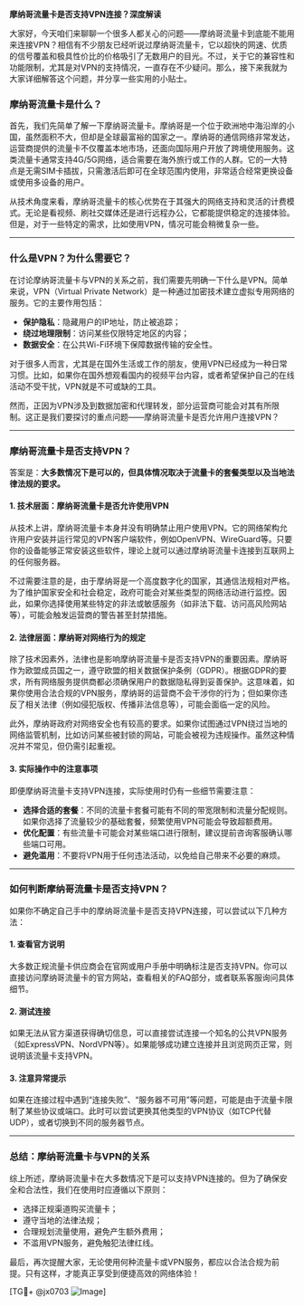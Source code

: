 **摩纳哥流量卡是否支持VPN连接？深度解读**

大家好，今天咱们来聊聊一个很多人都关心的问题——摩纳哥流量卡到底能不能用来连接VPN？相信有不少朋友已经听说过摩纳哥流量卡，它以超快的网速、优质的信号覆盖和极具性价比的价格吸引了无数用户的目光。不过，关于它的兼容性和功能限制，尤其是对VPN的支持情况，一直存在不少疑问。那么，接下来我就为大家详细解答这个问题，并分享一些实用的小贴士。

### **摩纳哥流量卡是什么？**
首先，我们先简单了解一下摩纳哥流量卡。摩纳哥是一个位于欧洲地中海沿岸的小国，虽然面积不大，但却是全球最富裕的国家之一。摩纳哥的通信网络非常发达，运营商提供的流量卡不仅覆盖本地市场，还面向国际用户开放了跨境使用服务。这类流量卡通常支持4G/5G网络，适合需要在海外旅行或工作的人群。它的一大特点是无需SIM卡插拔，只需激活后即可在全球范围内使用，非常适合经常更换设备或使用多设备的用户。

从技术角度来看，摩纳哥流量卡的核心优势在于其强大的网络支持和灵活的计费模式。无论是看视频、刷社交媒体还是进行远程办公，它都能提供稳定的连接体验。但是，对于一些特定的需求，比如使用VPN，情况可能会稍微复杂一些。

---

### **什么是VPN？为什么需要它？**
在讨论摩纳哥流量卡与VPN的关系之前，我们需要先明确一下什么是VPN。简单来说，VPN（Virtual Private Network）是一种通过加密技术建立虚拟专用网络的服务。它的主要作用包括：
- **保护隐私**：隐藏用户的IP地址，防止被追踪；
- **绕过地理限制**：访问某些仅限特定地区的内容；
- **数据安全**：在公共Wi-Fi环境下保障数据传输的安全性。

对于很多人而言，尤其是在国外生活或工作的朋友，使用VPN已经成为一种日常习惯。比如，如果你在国外想观看国内的视频平台内容，或者希望保护自己的在线活动不受干扰，VPN就是不可或缺的工具。

然而，正因为VPN涉及到数据加密和代理转发，部分运营商可能会对其有所限制。这正是我们要探讨的重点问题——摩纳哥流量卡是否允许用户连接VPN？

---

### **摩纳哥流量卡是否支持VPN？**
答案是：**大多数情况下是可以的，但具体情况取决于流量卡的套餐类型以及当地法律法规的要求。**

#### **1. 技术层面：摩纳哥流量卡是否允许使用VPN**
从技术上讲，摩纳哥流量卡本身并没有明确禁止用户使用VPN。它的网络架构允许用户安装并运行常见的VPN客户端软件，例如OpenVPN、WireGuard等。只要你的设备能够正常安装这些软件，理论上就可以通过摩纳哥流量卡连接到互联网上的任何服务器。

不过需要注意的是，由于摩纳哥是一个高度数字化的国家，其通信法规相对严格。为了维护国家安全和社会稳定，政府可能会对某些类型的网络活动进行监控。因此，如果你选择使用某些特定的非法或敏感服务（如非法下载、访问高风险网站等），可能会触发运营商的警告甚至封禁措施。

#### **2. 法律层面：摩纳哥对网络行为的规定**
除了技术因素外，法律也是影响摩纳哥流量卡是否支持VPN的重要因素。摩纳哥作为欧盟成员国之一，遵守欧盟的相关数据保护条例（GDPR）。根据GDPR的要求，所有网络服务提供商都必须确保用户的数据隐私得到妥善保护。这意味着，如果你使用合法合规的VPN服务，摩纳哥的运营商不会干涉你的行为；但如果你违反了相关法律（例如侵犯版权、传播非法信息等），可能会面临一定的风险。

此外，摩纳哥政府对网络安全也有较高的要求。如果你试图通过VPN绕过当地的网络监管机制，比如访问某些被封锁的网站，可能会被视为违规操作。虽然这种情况并不常见，但仍需引起重视。

#### **3. 实际操作中的注意事项**
即便摩纳哥流量卡支持VPN连接，实际使用时仍有一些细节需要注意：
- **选择合适的套餐**：不同的流量卡套餐可能有不同的带宽限制和流量分配规则。如果你选择了流量较少的基础套餐，频繁使用VPN可能会导致超额费用。
- **优化配置**：有些流量卡可能会对某些端口进行限制，建议提前咨询客服确认哪些端口可用。
- **避免滥用**：不要将VPN用于任何违法活动，以免给自己带来不必要的麻烦。

---

### **如何判断摩纳哥流量卡是否支持VPN？**
如果你不确定自己手中的摩纳哥流量卡是否支持VPN连接，可以尝试以下几种方法：

#### **1. 查看官方说明**
大多数正规流量卡供应商会在官网或用户手册中明确标注是否支持VPN。你可以直接访问摩纳哥流量卡的官方网站，查看相关的FAQ部分，或者联系客服询问具体细节。

#### **2. 测试连接**
如果无法从官方渠道获得确切信息，可以直接尝试连接一个知名的公共VPN服务（如ExpressVPN、NordVPN等）。如果能够成功建立连接并且浏览网页正常，则说明该流量卡支持VPN。

#### **3. 注意异常提示**
如果在连接过程中遇到“连接失败”、“服务器不可用”等问题，可能是由于流量卡限制了某些协议或端口。此时可以尝试更换其他类型的VPN协议（如TCP代替UDP），或者切换到不同的服务器节点。

---

### **总结：摩纳哥流量卡与VPN的关系**
综上所述，摩纳哥流量卡在大多数情况下是可以支持VPN连接的。但为了确保安全和合法性，我们在使用时应遵循以下原则：
- 选择正规渠道购买流量卡；
- 遵守当地的法律法规；
- 合理规划流量使用，避免产生额外费用；
- 不滥用VPN服务，避免触犯法律红线。

最后，再次提醒大家，无论使用何种流量卡或VPN服务，都应以合法合规为前提。只有这样，才能真正享受到便捷高效的网络体验！

[TG💪+ @jx0703 ![Image](https://github.com/user-attachments/assets/dbca1d08-cadb-493c-b0ec-ad6f7a83f270)]
